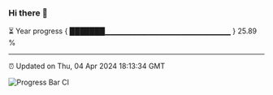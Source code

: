 ### Hi there 👋

⏳ Year progress { ███████▁▁▁▁▁▁▁▁▁▁▁▁▁▁▁▁▁▁▁▁▁▁▁ } 25.89 %

---

⏰ Updated on Thu, 04 Apr 2024 18:13:34 GMT

![Progress Bar CI](https://github.com/liununu/liununu/workflows/Progress%20Bar%20CI/badge.svg)
